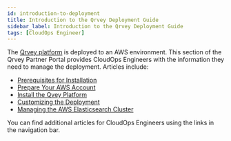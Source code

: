 ```yaml
---
id: introduction-to-deployment
title: Introduction to the Qrvey Deployment Guide
sidebar_label: Introduction to the Qrvey Deployment Guide
tags: [CloudOps Engineer]
---
```


The [Qrvey platform](../getting-started/intro-to-qrvey.md) is deployed to an AWS environment. This section of the Qrvey Partner Portal provides CloudOps Engineers with the information they need to manage the deployment. Articles include:

* [Prerequisites for Installation](../deployment/prerequisites/prerequisites-for-installation.md)
* [Prepare Your AWS Account](../deployment/preparing-aws-account/preparing-AWS-account.md)
* [Install the Qvey Platform](../deployment/installation/initial-installation.md)
* [Customizing the Deployment](../deployment/customizing/customizing-qrvey-deployment.md)
* [Managing the AWS Elasticsearch Cluster](../deployment/managing/manageawselasticsearch.md)

You can find additional articles for CloudOps Engineers using the links in the navigation bar. 